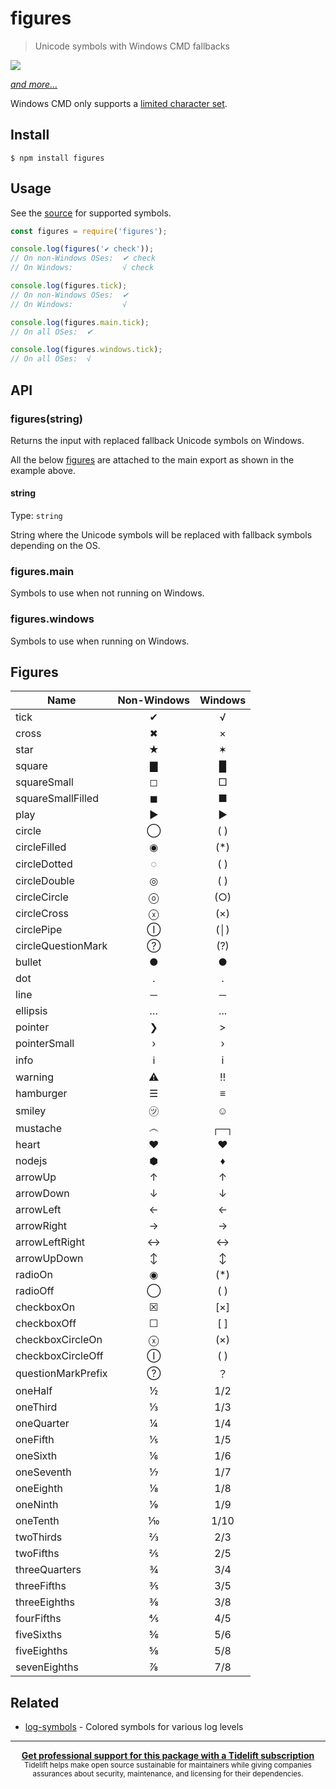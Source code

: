 # figures

> Unicode symbols with Windows CMD fallbacks

[![](screenshot.png)](index.js)

[*and more...*](index.js)

Windows CMD only supports a [limited character set](http://en.wikipedia.org/wiki/Code_page_437).

## Install

```
$ npm install figures
```

## Usage

See the [source](index.js) for supported symbols.

```js
const figures = require('figures');

console.log(figures('✔︎ check'));
// On non-Windows OSes:  ✔︎ check
// On Windows:           √ check

console.log(figures.tick);
// On non-Windows OSes:  ✔︎
// On Windows:           √

console.log(figures.main.tick);
// On all OSes:  ✔︎

console.log(figures.windows.tick);
// On all OSes:  √
```

## API

### figures(string)

Returns the input with replaced fallback Unicode symbols on Windows.

All the below [figures](#figures) are attached to the main export as shown in the example above.

#### string

Type: `string`

String where the Unicode symbols will be replaced with fallback symbols depending on the OS.

### figures.main

Symbols to use when not running on Windows.

### figures.windows

Symbols to use when running on Windows.


## Figures

| Name               | Non-Windows | Windows |
| ------------------ | :---------: | :-----: |
| tick               |      ✔      |    √    |
| cross              |      ✖      |    ×    |
| star               |      ★      |    ✶    |
| square             |      ▇      |    █    |
| squareSmall        |      ◻      |    □    |
| squareSmallFilled  |      ◼      |    ■    |
| play               |      ▶      |    ►    |
| circle             |      ◯      |   ( )   |
| circleFilled       |      ◉      |   (*)   |
| circleDotted       |      ◌      |   ( )   |
| circleDouble       |      ◎      |   ( )   |
| circleCircle       |      ⓞ      |   (○)   |
| circleCross        |      ⓧ      |   (×)   |
| circlePipe         |      Ⓘ      |   (│)   |
| circleQuestionMark |      ?⃝     |   (?)   |
| bullet             |      ●      |    ●    |
| dot                |      ․      |    ․    |
| line               |      ─      |    ─    |
| ellipsis           |      …      |   ...   |
| pointer            |      ❯      |    >    |
| pointerSmall       |      ›      |    ›    |
| info               |      ℹ      |    i    |
| warning            |      ⚠      |    ‼    |
| hamburger          |      ☰      |    ≡    |
| smiley             |      ㋡      |    ☺    |
| mustache           |      ෴      |   ┌─┐   |
| heart              |      ♥      |    ♥    |
| nodejs             |      ⬢      |    ♦    |
| arrowUp            |      ↑      |    ↑    |
| arrowDown          |      ↓      |    ↓    |
| arrowLeft          |      ←      |    ←    |
| arrowRight         |      →      |    →    |
| arrowLeftRight     |      ↔      |    ↔    |
| arrowUpDown        |      ↕      |    ↕    |
| radioOn            |      ◉      |   (*)   |
| radioOff           |      ◯      |   ( )   |
| checkboxOn         |      ☒      |   [×]   |
| checkboxOff        |      ☐      |   [ ]   |
| checkboxCircleOn   |      ⓧ      |   (×)   |
| checkboxCircleOff  |      Ⓘ      |   ( )   |
| questionMarkPrefix |      ?⃝     |    ？    |
| oneHalf            |      ½      |   1/2   |
| oneThird           |      ⅓      |   1/3   |
| oneQuarter         |      ¼      |   1/4   |
| oneFifth           |      ⅕      |   1/5   |
| oneSixth           |      ⅙      |   1/6   |
| oneSeventh         |      ⅐      |   1/7   |
| oneEighth          |      ⅛      |   1/8   |
| oneNinth           |      ⅑      |   1/9   |
| oneTenth           |      ⅒      |   1/10  |
| twoThirds          |      ⅔      |   2/3   |
| twoFifths          |      ⅖      |   2/5   |
| threeQuarters      |      ¾      |   3/4   |
| threeFifths        |      ⅗      |   3/5   |
| threeEighths       |      ⅜      |   3/8   |
| fourFifths         |      ⅘      |   4/5   |
| fiveSixths         |      ⅚      |   5/6   |
| fiveEighths        |      ⅝      |   5/8   |
| sevenEighths       |      ⅞      |   7/8   |


## Related

- [log-symbols](https://github.com/sindresorhus/log-symbols) - Colored symbols for various log levels

---

<div align="center">
	<b>
		<a href="https://tidelift.com/subscription/pkg/npm-figures?utm_source=npm-figures&utm_medium=referral&utm_campaign=readme">Get professional support for this package with a Tidelift subscription</a>
	</b>
	<br>
	<sub>
		Tidelift helps make open source sustainable for maintainers while giving companies<br>assurances about security, maintenance, and licensing for their dependencies.
	</sub>
</div>
